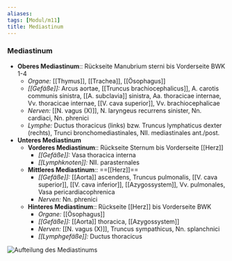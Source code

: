 ```yaml
---
aliases: 
tags: [Modul/m11]
title: Mediastinum
---
```

### Mediastinum
- **Oberes Mediastinum**:: Rückseite Manubrium sterni bis Vorderseite BWK 1-4
	- *Organe:* [[Thymus]], [[Trachea]], [[Ösophagus]]
	- *[[Gefäße]]:* Arcus aortae, [[Truncus brachiocephalicus]], A. carotis communis sinistra, [[A. subclavia]] sinistra, Aa. thoracicae internae, Vv. thoracicae internae, [[V. cava superior]], Vv. brachiocephalicae
	- *Nerven:* [[N. vagus (X)]], N. laryngeus recurrens sinister, Nn. cardiaci, Nn. phrenici
	- *Lymphe:* Ductus thoracicus (links) bzw. Truncus lymphaticus dexter (rechts), Trunci bronchomediastinales, Nll. mediastinales ant./post.
- **Unteres Mediastinum**
	- **Vorderes Mediastinum**:: Rückseite Sternum bis Vorderseite [[Herz]]
		- *[[Gefäße]]:* Vasa thoracica interna
		- *[[Lymphknoten]]:* Nll. parasternales
	- **Mittleres Mediastinum**:: ==[[Herz]]==
		- *[[Gefäße]]:* [[Aorta]] ascendens, Truncus pulmonalis, [[V. cava superior]], [[V. cava inferior]], [[Azygossystem]], Vv. pulmonales, Vasa pericardiacophrenica
		- *Nerven:* Nn. phrenici
	- **Hinteres Mediastinum**:: Rückseite [[Herz]] bis Vorderseite BWK
		- *Organe:* [[Ösophagus]]
		- *[[Gefäße]]:* [[Aorta]] thoracica, [[Azygossystem]]
		- *Nerven:* [[N. vagus (X)]], Truncus sympathicus, Nn. splanchnici
		- *[[Lymphgefäße]]:* Ductus thoracicus

![Aufteilung des Mediastinums](https://media-de.amboss.com/media/thumbs/big_59a3b2cb0e67a.jpg)

